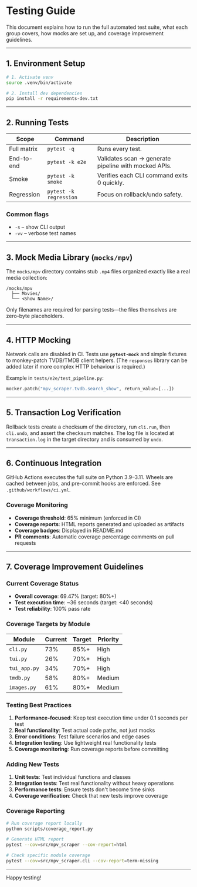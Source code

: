 # Testing Guide

This document explains how to run the full automated test suite, what each group covers, how mocks are set up, and coverage improvement guidelines.

---

## 1. Environment Setup

```bash
# 1. Activate venv
source .venv/bin/activate

# 2. Install dev dependencies
pip install -r requirements-dev.txt
```

---

## 2. Running Tests

| Scope | Command | Description |
|-------|---------|-------------|
| Full matrix | `pytest -q` | Runs every test. |
| End-to-end   | `pytest -k e2e` | Validates scan → generate pipeline with mocked APIs. |
| Smoke        | `pytest -k smoke` | Verifies each CLI command exits 0 quickly. |
| Regression   | `pytest -k regression` | Focus on rollback/undo safety. |

### Common flags
* `-s` – show CLI output
* `-vv` – verbose test names

---

## 3. Mock Media Library (`mocks/mpv`)

The `mocks/mpv` directory contains stub `.mp4` files organized exactly like a real media collection:

```
/mocks/mpv
  ├── Movies/
  └── <Show Name>/
```

Only filenames are required for parsing tests—the files themselves are zero-byte placeholders.

---

## 4. HTTP Mocking

Network calls are disabled in CI.  Tests use **`pytest-mock`** and simple fixtures to monkey-patch TVDB/TMDB client helpers.  (The `responses` library can be added later if more complex HTTP behaviour is required.)

Example in `tests/e2e/test_pipeline.py`:

```python
mocker.patch("mpv_scraper.tvdb.search_show", return_value=[...])
```

---

## 5. Transaction Log Verification

Rollback tests create a checksum of the directory, run `cli.run`, then `cli.undo`, and assert the checksum matches.  The log file is located at `transaction.log` in the target directory and is consumed by `undo`.

---

## 6. Continuous Integration

GitHub Actions executes the full suite on Python 3.9–3.11.  Wheels are cached between jobs, and pre-commit hooks are enforced.  See `.github/workflows/ci.yml`.

### Coverage Monitoring
- **Coverage threshold**: 65% minimum (enforced in CI)
- **Coverage reports**: HTML reports generated and uploaded as artifacts
- **Coverage badges**: Displayed in README.md
- **PR comments**: Automatic coverage percentage comments on pull requests

---

## 7. Coverage Improvement Guidelines

### Current Coverage Status
- **Overall coverage**: 69.47% (target: 80%+)
- **Test execution time**: ~36 seconds (target: <40 seconds)
- **Test reliability**: 100% pass rate

### Coverage Targets by Module
| Module | Current | Target | Priority |
|--------|---------|--------|----------|
| `cli.py` | 73% | 85%+ | High |
| `tui.py` | 26% | 70%+ | High |
| `tui_app.py` | 34% | 70%+ | High |
| `tmdb.py` | 58% | 80%+ | Medium |
| `images.py` | 61% | 80%+ | Medium |

### Testing Best Practices
1. **Performance-focused**: Keep test execution time under 0.1 seconds per test
2. **Real functionality**: Test actual code paths, not just mocks
3. **Error conditions**: Test failure scenarios and edge cases
4. **Integration testing**: Use lightweight real functionality tests
5. **Coverage monitoring**: Run coverage reports before committing

### Adding New Tests
1. **Unit tests**: Test individual functions and classes
2. **Integration tests**: Test real functionality without heavy operations
3. **Performance tests**: Ensure tests don't become time sinks
4. **Coverage verification**: Check that new tests improve coverage

### Coverage Reporting
```bash
# Run coverage report locally
python scripts/coverage_report.py

# Generate HTML report
pytest --cov=src/mpv_scraper --cov-report=html

# Check specific module coverage
pytest --cov=src/mpv_scraper.cli --cov-report=term-missing
```

---

Happy testing!
